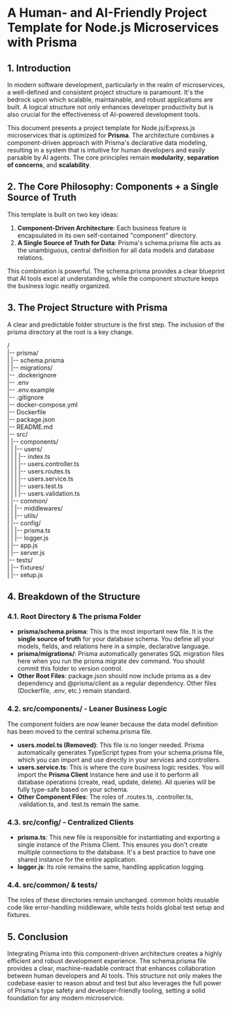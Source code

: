 # **A Human- and AI-Friendly Project Template for Node.js Microservices with Prisma**

## **1\. Introduction**

In modern software development, particularly in the realm of microservices, a well-defined and consistent project structure is paramount. It's the bedrock upon which scalable, maintainable, and robust applications are built. A logical structure not only enhances developer productivity but is also crucial for the effectiveness of AI-powered development tools.

This document presents a project template for Node.js/Express.js microservices that is optimized for **Prisma**. The architecture combines a component-driven approach with Prisma's declarative data modeling, resulting in a system that is intuitive for human developers and easily parsable by AI agents. The core principles remain **modularity**, **separation of concerns**, and **scalability**.

## **2\. The Core Philosophy: Components \+ a Single Source of Truth**

This template is built on two key ideas:

1. **Component-Driven Architecture**: Each business feature is encapsulated in its own self-contained "component" directory.  
2. **A Single Source of Truth for Data**: Prisma's schema.prisma file acts as the unambiguous, central definition for all data models and database relations.

This combination is powerful. The schema.prisma provides a clear blueprint that AI tools excel at understanding, while the component structure keeps the business logic neatly organized.

## **3\. The Project Structure with Prisma**

A clear and predictable folder structure is the first step. The inclusion of the prisma directory at the root is a key change.

/  
|-- prisma/  
|   |-- schema.prisma  
|   |-- migrations/  
|-- .dockerignore  
|-- .env  
|-- .env.example  
|-- .gitignore  
|-- docker-compose.yml  
|-- Dockerfile  
|-- package.json  
|-- README.md  
|-- src/  
|   |-- components/  
|   |   |-- users/  
|   |   |   |-- index.ts  
|   |   |   |-- users.controller.ts  
|   |   |   |-- users.routes.ts  
|   |   |   |-- users.service.ts  
|   |   |   |-- users.test.ts  
|   |   |   |-- users.validation.ts  
|   |-- common/  
|   |   |-- middlewares/  
|   |   |-- utils/  
|   |-- config/  
|   |   |-- prisma.ts  
|   |   |-- logger.js  
|   |-- app.js  
|   |-- server.js  
|-- tests/  
|   |-- fixtures/  
|   |-- setup.js

## **4\. Breakdown of the Structure**

### **4.1. Root Directory & The prisma Folder**

* **prisma/schema.prisma**: This is the most important new file. It is the **single source of truth** for your database schema. You define all your models, fields, and relations here in a simple, declarative language.  
* **prisma/migrations/**: Prisma automatically generates SQL migration files here when you run the prisma migrate dev command. You should commit this folder to version control.  
* **Other Root Files**: package.json should now include prisma as a dev dependency and @prisma/client as a regular dependency. Other files (Dockerfile, .env, etc.) remain standard.

### **4.2. src/components/ \- Leaner Business Logic**

The component folders are now leaner because the data model definition has been moved to the central schema.prisma file.

* **users.model.ts (Removed)**: This file is no longer needed. Prisma automatically generates TypeScript types from your schema.prisma file, which you can import and use directly in your services and controllers.  
* **users.service.ts**: This is where the core business logic resides. You will import the **Prisma Client** instance here and use it to perform all database operations (create, read, update, delete). All queries will be fully type-safe based on your schema.  
* **Other Component Files**: The roles of .routes.ts, .controller.ts, .validation.ts, and .test.ts remain the same.

### **4.3. src/config/ \- Centralized Clients**

* **prisma.ts**: This new file is responsible for instantiating and exporting a single instance of the Prisma Client. This ensures you don't create multiple connections to the database. It's a best practice to have one shared instance for the entire application.  
* **logger.js**: Its role remains the same, handling application logging.

### **4.4. src/common/ & tests/**

The roles of these directories remain unchanged. common holds reusable code like error-handling middleware, while tests holds global test setup and fixtures.

## **5\. Conclusion**

Integrating Prisma into this component-driven architecture creates a highly efficient and robust development experience. The schema.prisma file provides a clear, machine-readable contract that enhances collaboration between human developers and AI tools. This structure not only makes the codebase easier to reason about and test but also leverages the full power of Prisma's type safety and developer-friendly tooling, setting a solid foundation for any modern microservice.